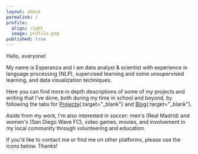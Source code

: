 ```yaml
---
layout: about
permalink: /
profile:
  align: right
  image: profile.png
published: true
---
```


Hello, everyone!

My name is Esperanza and I am data analyst & scientist with experience in language processing (NLP), supervised learning and some unsupervised learning, and data visualization techniques.

Here you can find more in depth descriptions of some of my projects and writing that I've done, both during my time in school and beyond, by following the tabs for [Projects](https://esr76.github.io/projects/){:target="_blank"} and [Blog](https://esr76.github.io/blog/){:target="_blank"}. 

Aside from my work, I'm also interested in soccer: men's (Real Madrid) and women's (San Diego Wave FC), video games, movies, and involvement in my local community through volunteering and education.

If you'd like to contact me or find me on other platforms, please use the icons below. Thanks!

